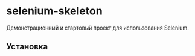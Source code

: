 # selenium-skeleton

Демонстрационный и стартовый проект для использования Selenium.

## Установка

